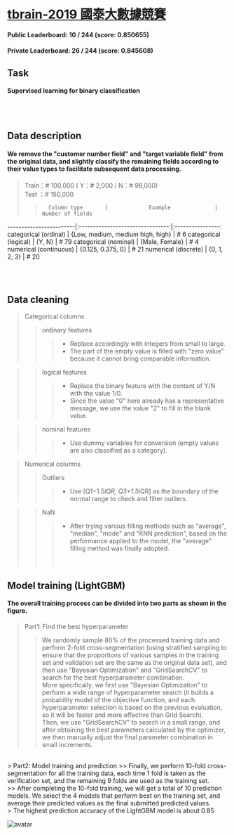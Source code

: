 # [tbrain-2019 國泰大數據競賽](https://tbrain.trendmicro.com.tw/Competitions/Details/7)
#### Public Leaderboard:  10 / 244 (score: 0.850655)  
#### Private Leaderboard: 26 / 244 (score: 0.845608)


## Task
#### Supervised learning for binary classification
<br><br>

## Data description
#### We remove the "customer number field" and "target variable field" from the original data, and slightly classify the remaining fields according to their value types to facilitate subsequent data processing.

> Train：# 100,000 ( Y：# 2,000 / N：# 98,000)  
> Test ：# 150,000
>>       Column type       |             Example              | Number of fields
   ------------------------|:--------------------------------:|:----------------:
    categorical (ordinal)  | {Low, medium, medium high, high} |        #  6
    categorical (logical)  | {Y, N}                           |        # 79
    categorical (nominal)  | {Male, Female}                   |        #  4
    numerical (continuous) | {0.125, 0.375, 0}                |        # 21
    numerical (discrete)   | {0, 1, 2, 3}                     |        # 20

<br><br>

## Data cleaning
> Categorical columns
>> ordinary features  
>>> * Replace accordingly with integers from small to large.  
>>> * The part of the empty value is filled with "zero value" because it cannot bring comparable information.  

>> logical features  
>>> * Replace the binary feature with the content of Y/N with the value 1/0.  
>>> * Since the value "0" here already has a representative message, we use the value "2" to fill in the blank value.  

>> nominal features  
>>> * Use dummy variables for conversion (empty values are also classified as a category).  

> Numerical columns  
>> Outliers  
>>> * Use [Q1−1.5*IQR, Q3+1.5*IQR] as the boundary of the normal range to check and filter outliers.  

>> NaN  
>>> * After trying various filling methods such as "average", "median", "mode" and "KNN prediction", based on the performance applied to the model, the "average" filling method was finally adopted.  
<br><br>

## Model training (LightGBM)
#### The overall training process can be divided into two parts as shown in the figure.
> Part1: Find the best hyperparameter  
>> We randomly sample 80% of the processed training data and perform 2-fold cross-segmentation (using stratified sampling to ensure that the proportions of various samples in the training set and validation set are the same as the original data set), and then use "Bayesian Optimization" and "GridSearchCV" to search for the best hyperparameter combination.  
>> More specifically, we first use "Bayesian Optimization" to perform a wide range of hyperparameter search (it builds a probability model of the objective function, and each hyperparameter selection is based on the previous evaluation, so it will be faster and more effective than Grid Search).  
>> Then, we use "GridSearchCV" to search in a small range, and after obtaining the best parameters calculated by the optimizer, we then manually adjust the final parameter combination in small increments.  
<br>
> Part2: Model training and prediction  
>> Finally, we perform 10-fold cross-segmentation for all the training data, each time 1 fold is taken as the verification set, and the remaining 9 folds are used as the training set.<br>
>> After completing the 10-fold training, we will get a total of 10 prediction models. We select the 4 models that perform best on the training set, and average their predicted values as the final submitted predicted values.  
<br>
> The highest prediction accuracy of the LightGBM model is about 0.85  

![avatar](C:\Users\doggy\Desktop\履歷範本\tbrain-LightGBM.png)

